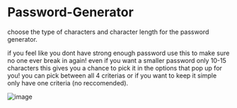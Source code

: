 # Password-Generator

choose the type of characters and character length for the password generator.

if you feel like you dont have strong enough password use this to make sure no one ever break in again!
even if you want a smaller password only 10-15 characters this gives you a chance to pick it in the options that pop up for you!
you can pick between all 4 criterias or if you want to keep it simple only have one criteria (no reccomended). 








![image](https://user-images.githubusercontent.com/71196559/99893134-f6cc1b80-2c41-11eb-9dc8-3e6ec2e9a2eb.png)
